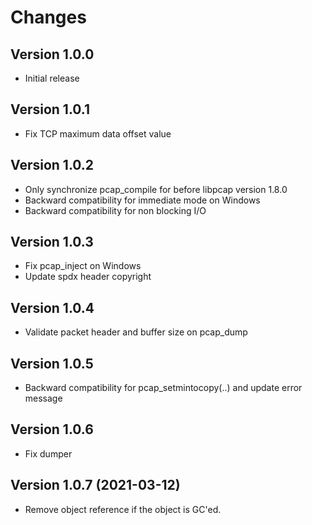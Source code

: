 <!--
SPDX-FileCopyrightText: 2020-2021 Pcap Project
SPDX-License-Identifier: MIT OR Apache-2.0
-->

# Changes

## Version 1.0.0

* Initial release


## Version 1.0.1

* Fix TCP maximum data offset value


## Version 1.0.2

* Only synchronize pcap_compile for before libpcap version 1.8.0
* Backward compatibility for immediate mode on Windows
* Backward compatibility for non blocking I/O 


## Version 1.0.3

* Fix pcap_inject on Windows
* Update spdx header copyright


## Version 1.0.4

* Validate packet header and buffer size on pcap_dump


## Version 1.0.5

* Backward compatibility for pcap_setmintocopy(..) and update error message


## Version 1.0.6

* Fix dumper


## Version 1.0.7 (2021-03-12)

* Remove object reference if the object is GC'ed.
